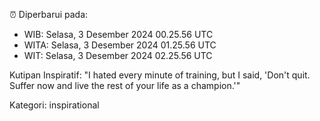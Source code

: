 ⏰ Diperbarui pada:
- WIB: Selasa, 3 Desember 2024 00.25.56 UTC
- WITA: Selasa, 3 Desember 2024 01.25.56 UTC
- WIT: Selasa, 3 Desember 2024 02.25.56 UTC

Kutipan Inspiratif:
"I hated every minute of training, but I said, 'Don't quit. Suffer now and live the rest of your life as a champion.'"


Kategori: inspirational

